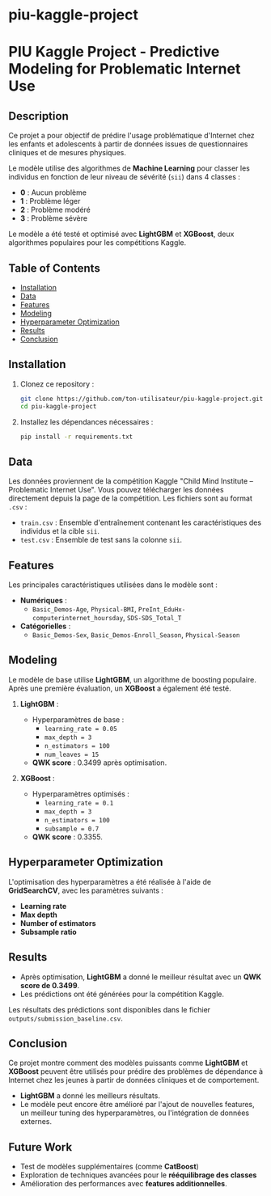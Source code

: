 # piu-kaggle-project
# **PIU Kaggle Project - Predictive Modeling for Problematic Internet Use**

## **Description**
Ce projet a pour objectif de prédire l'usage problématique d'Internet chez les enfants et adolescents à partir de données issues de questionnaires cliniques et de mesures physiques.

Le modèle utilise des algorithmes de **Machine Learning** pour classer les individus en fonction de leur niveau de sévérité (`sii`) dans 4 classes :
- **0** : Aucun problème
- **1** : Problème léger
- **2** : Problème modéré
- **3** : Problème sévère

Le modèle a été testé et optimisé avec **LightGBM** et **XGBoost**, deux algorithmes populaires pour les compétitions Kaggle.

## **Table of Contents**
- [Installation](#installation)
- [Data](#data)
- [Features](#features)
- [Modeling](#modeling)
- [Hyperparameter Optimization](#hyperparameter-optimization)
- [Results](#results)
- [Conclusion](#conclusion)

## **Installation**
1. Clonez ce repository :
    ```bash
    git clone https://github.com/ton-utilisateur/piu-kaggle-project.git
    cd piu-kaggle-project
    ```

2. Installez les dépendances nécessaires :
    ```bash
    pip install -r requirements.txt
    ```

## **Data**
Les données proviennent de la compétition Kaggle "Child Mind Institute – Problematic Internet Use". 
Vous pouvez télécharger les données directement depuis la page de la compétition. Les fichiers sont au format `.csv` :
- `train.csv` : Ensemble d'entraînement contenant les caractéristiques des individus et la cible `sii`.
- `test.csv` : Ensemble de test sans la colonne `sii`.

## **Features**
Les principales caractéristiques utilisées dans le modèle sont :
- **Numériques** :
  - `Basic_Demos-Age`, `Physical-BMI`, `PreInt_EduHx-computerinternet_hoursday`, `SDS-SDS_Total_T`
- **Catégorielles** :
  - `Basic_Demos-Sex`, `Basic_Demos-Enroll_Season`, `Physical-Season`

## **Modeling**
Le modèle de base utilise **LightGBM**, un algorithme de boosting populaire. Après une première évaluation, un **XGBoost** a également été testé.

1. **LightGBM** :
   - Hyperparamètres de base :
     - `learning_rate = 0.05`
     - `max_depth = 3`
     - `n_estimators = 100`
     - `num_leaves = 15`
   - **QWK score** : 0.3499 après optimisation.

2. **XGBoost** :
   - Hyperparamètres optimisés :
     - `learning_rate = 0.1`
     - `max_depth = 3`
     - `n_estimators = 100`
     - `subsample = 0.7`
   - **QWK score** : 0.3355.

## **Hyperparameter Optimization**
L'optimisation des hyperparamètres a été réalisée à l'aide de **GridSearchCV**, avec les paramètres suivants :
- **Learning rate**
- **Max depth**
- **Number of estimators**
- **Subsample ratio**

## **Results**
- Après optimisation, **LightGBM** a donné le meilleur résultat avec un **QWK score de 0.3499**.
- Les prédictions ont été générées pour la compétition Kaggle.

Les résultats des prédictions sont disponibles dans le fichier `outputs/submission_baseline.csv`.

## **Conclusion**
Ce projet montre comment des modèles puissants comme **LightGBM** et **XGBoost** peuvent être utilisés pour prédire des problèmes de dépendance à Internet chez les jeunes à partir de données cliniques et de comportement.

- **LightGBM** a donné les meilleurs résultats.
- Le modèle peut encore être amélioré par l'ajout de nouvelles features, un meilleur tuning des hyperparamètres, ou l'intégration de données externes.

## **Future Work**
- Test de modèles supplémentaires (comme **CatBoost**)
- Exploration de techniques avancées pour le **rééquilibrage des classes**
- Amélioration des performances avec **features additionnelles**.

